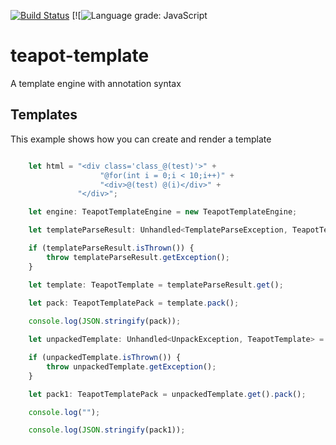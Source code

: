 [![Build Status](https://travis-ci.com/exellian/teapot-template.svg?branch=master)](https://travis-ci.com/exellian/teapot-template) [![![![Language grade: JavaScript](https://img.shields.io/lgtm/grade/javascript/g/exellian/teapot-template.svg?logo=lgtm&logoWidth=18)](https://lgtm.com/projects/g/exellian/teapot-template/context:javascript)

# teapot-template
 A template engine with annotation syntax
## Templates
 This example shows how you can create and render a template
 
```typescript

    let html = "<div class='class_@(test)'>" +
                    "@for(int i = 0;i < 10;i++)" +
                    "<div>@(test) @(i)</div>" +
               "</div>";

    let engine: TeapotTemplateEngine = new TeapotTemplateEngine;

    let templateParseResult: Unhandled<TemplateParseException, TeapotTemplate> = engine.parse(html);

    if (templateParseResult.isThrown()) {
        throw templateParseResult.getException();
    }

    let template: TeapotTemplate = templateParseResult.get();
    
    let pack: TeapotTemplatePack = template.pack();

    console.log(JSON.stringify(pack));

    let unpackedTemplate: Unhandled<UnpackException, TeapotTemplate> = engine.fromPack(pack);

    if (unpackedTemplate.isThrown()) {
        throw unpackedTemplate.getException();
    }

    let pack1: TeapotTemplatePack = unpackedTemplate.get().pack();

    console.log("");

    console.log(JSON.stringify(pack1));


```
 
